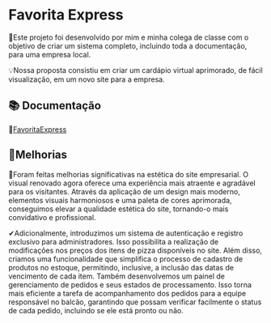 
# Favorita Express

📌Este projeto foi desenvolvido por mim e minha colega de classe com o objetivo de criar um sistema completo, incluindo toda a documentação, para uma empresa local.

💡Nossa proposta consistiu em criar um cardápio virtual aprimorado, de fácil visualização, em um novo site para a empresa.

## 📚 Documentação

📄[FavoritaExpress](https://erratic-beet-0ba.notion.site/Documenta-o-Projeto-Pizzaria-fb75e3bc2ed4488aaaea4bc4ab36a81a?pvs=4)


## 🚀Melhorias

📌Foram feitas melhorias significativas na estética do site empresarial. O visual renovado agora oferece uma experiência mais atraente e agradável para os visitantes. Através da aplicação de um design mais moderno, elementos visuais harmoniosos e uma paleta de cores aprimorada, conseguimos elevar a qualidade estética do site, tornando-o mais convidativo e profissional. 

✔Adicionalmente, introduzimos um sistema de autenticação e registro exclusivo para administradores. Isso possibilita a realização de modificações nos preços dos itens de pizza disponíveis no site. Além disso, criamos uma funcionalidade que simplifica o processo de cadastro de produtos no estoque, permitindo, inclusive, a inclusão das datas de vencimento de cada item. Também desenvolvemos um painel de gerenciamento de pedidos e seus estados de processamento. Isso torna mais eficiente a tarefa de acompanhamento dos pedidos para a equipe responsável no balcão, garantindo que possam verificar facilmente o status de cada pedido, incluindo se ele está pronto ou não.



